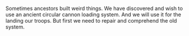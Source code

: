 Sometimes ancestors built weird things.
We have discovered and wish to use an ancient circular cannon loading system.
And we will use it for the landing our troops.
But first we need to repair and comprehend the old system.
